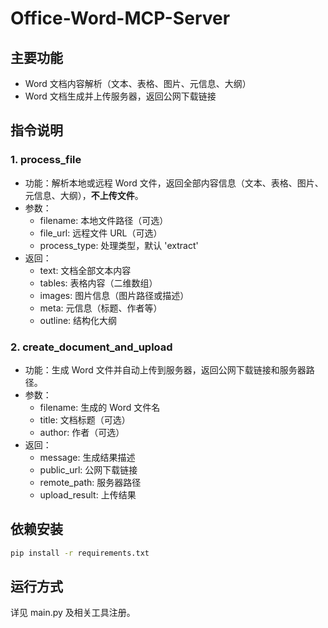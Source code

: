 # Office-Word-MCP-Server

## 主要功能
- Word 文档内容解析（文本、表格、图片、元信息、大纲）
- Word 文档生成并上传服务器，返回公网下载链接

## 指令说明

### 1. process_file
- 功能：解析本地或远程 Word 文件，返回全部内容信息（文本、表格、图片、元信息、大纲），**不上传文件**。
- 参数：
  - filename: 本地文件路径（可选）
  - file_url: 远程文件 URL（可选）
  - process_type: 处理类型，默认 'extract'
- 返回：
  - text: 文档全部文本内容
  - tables: 表格内容（二维数组）
  - images: 图片信息（图片路径或描述）
  - meta: 元信息（标题、作者等）
  - outline: 结构化大纲

### 2. create_document_and_upload
- 功能：生成 Word 文件并自动上传到服务器，返回公网下载链接和服务器路径。
- 参数：
  - filename: 生成的 Word 文件名
  - title: 文档标题（可选）
  - author: 作者（可选）
- 返回：
  - message: 生成结果描述
  - public_url: 公网下载链接
  - remote_path: 服务器路径
  - upload_result: 上传结果

## 依赖安装
```bash
pip install -r requirements.txt
```

## 运行方式
详见 main.py 及相关工具注册。 